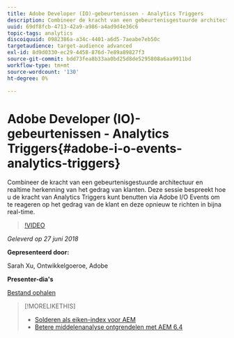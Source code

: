 ```yaml
---
title: Adobe Developer (IO)-gebeurtenissen - Analytics Triggers
description: Combineer de kracht van een gebeurtenisgestuurde architectuur en realtime herkenning van het gedrag van klanten - deze sessie bespreekt hoe u de kracht van Analytics Triggers kunt benutten via Adobe Developer (Adobe I/O) Events om te reageren op het gedrag van de klant en deze in bijna real-time opnieuw te richten.
uuid: 69df8fcb-4713-42a9-a986-a4ad9d4e36c6
topic-tags: analytics
discoiquuid: 0982386a-a34c-4401-a6d5-7aeabe7eb50c
targetaudience: target-audience advanced
exl-id: 8d9d0330-ec29-4458-876d-7e89a89827f3
source-git-commit: bdd73fea8b33aa0bd25d8de5295808a6aa9911bd
workflow-type: tm+mt
source-wordcount: '130'
ht-degree: 0%

---
```


# Adobe Developer (IO)-gebeurtenissen - Analytics Triggers{#adobe-i-o-events-analytics-triggers}

Combineer de kracht van een gebeurtenisgestuurde architectuur en realtime herkenning van het gedrag van klanten. Deze sessie bespreekt hoe u de kracht van Analytics Triggers kunt benutten via Adobe I/O Events om te reageren op het gedrag van de klant en deze opnieuw te richten in bijna real-time.

>[!VIDEO](https://video.tv.adobe.com/v/22809/?quality=9)

*Geleverd op 27 juni 2018*

**Gepresenteerd door:**

Sarah Xu, Ontwikkelgoeroe, Adobe

**Presenter-dia&#39;s**

[Bestand ophalen](assets/gems+6+27+18+adobe+io+analytics+triggers.pdf)

<!--
[Get back to the Overview](https://helpx.adobe.com/experience-manager/kt/eseminars/gems/aem-index.html)
-->

>[!MORELIKETHIS]
>
>* [Solderen als eiken-index voor AEM](solr-as-an-oak-index-for-aem.md)
>* [Betere middelenanalyse ontgrendelen met AEM 6.4](https://helpx.adobe.com/experience-manager/kt/eseminars/experience-insider/exp-asset-analytics-64.html)


<!-- this link is broken: >* [Getting the most out of digital interactions with AEM and Analytics](https://helpx.adobe.com/experience-manager/kt/eseminars/ask-the-expert/aem-getting-the-most-out-of-digital-interactions-with-aem-and-analytics.html) 
-->
